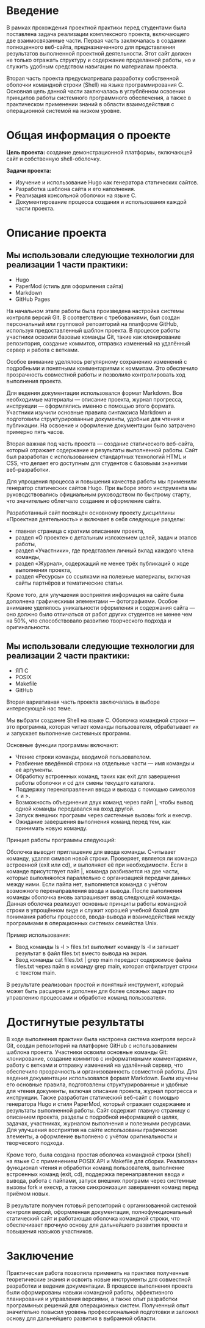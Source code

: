 
# Введение

В рамках прохождения проектной практики перед студентами была поставлена задача реализации комплексного проекта, включающего две взаимосвязанные части. Первая часть заключалась в создании полноценного веб-сайта, предназначенного для представления результатов выполненной проектной деятельности. Этот сайт должен не только отражать структуру и содержание проделанной работы, но и служить удобным средством навигации по материалам проекта.

Вторая часть проекта предусматривала разработку собственной оболочки командной строки (Shell) на языке программирования C. Основная цель данной части заключалась в углублённом освоении принципов работы системного программного обеспечения, а также в практическом применении знаний в области взаимодействия с операционной системой на низком уровне.

# Общая информация о проекте

**Цель проекта:** создание демонстрационной платформы, включающей сайт и собственную shell-оболочку.

**Задачи проекта:**

- Изучение и использование Hugo как генератора статических сайтов.
- Разработка шаблона сайта и его наполнения.
- Реализация консольной оболочки на языке C.
- Документирование процесса создания и использования каждой части проекта.

# Описание проекта

## Мы использовали следующие технологии для реализации 1 части практики:

- Hugo
- PaperMod (стиль для оформления сайта)
- Markdown
- GitHub Pages

На начальном этапе работы была произведена настройка системы контроля версий Git. В соответствии с требованиями, был создан персональный или групповой репозиторий на платформе GitHub, используя предоставленный шаблон проекта. В процессе работы участники освоили базовые команды Git, такие как клонирование репозитория, создание коммитов, отправка изменений на удалённый сервер и работа с ветками.


Особое внимание уделялось регулярному сохранению изменений с подробными и понятными комментариями к коммитам. Это обеспечило прозрачность совместной работы и позволило контролировать ход выполнения проекта.


Для ведения документации использовался формат Markdown. Все необходимые материалы — описание проекта, журнал прогресса, инструкции — оформлялись именно с помощью этого формата. Участники изучили основные правила синтаксиса Markdown и подготовили структурированные документы, удобные для чтения и публикации. На освоение и оформление документации было затрачено примерно пять часов.

Вторая важная под часть проекта — создание статического веб-сайта, который отражает содержание и результаты выполненной работы. Сайт был разработан с использованием стандартных технологий HTML и CSS, что делает его доступным для студентов с базовыми знаниями веб-разработки.

Для упрощения процесса и повышения качества работы мы применили генератор статических сайтов Hugo. При выборе этого инструмента мы руководствовались официальным руководством по быстрому старту, что значительно облегчало создание и оформление сайта.

Разработанный сайт посвящён основному проекту дисциплины «Проектная деятельность» и включает в себя следующие разделы:

- главная страница с кратким описанием проекта,
- раздел «О проекте» с детальным изложением целей, задач и этапов работы,
- раздел «Участники», где представлен личный вклад каждого члена команды,
- раздел «Журнал», содержащий не менее трёх публикаций о ходе выполнения проекта,
- раздел «Ресурсы» со ссылками на полезные материалы, включая сайты партнёров и тематические статьи.


Кроме того, для улучшения восприятия информация на сайте была дополнена графическими элементами — фотографиями. Особое внимание уделялось уникальности оформления и содержания сайта — оно должно было отличаться от работ других студентов не менее чем на 50%, что способствовало развитию творческого подхода и оригинальности.

## Мы использовали следующие технологии для реализации 2 части практики:

- ЯП C
- POSIX
- Makefile
- GitHub

Вторая вариативная часть проекта заключалась в выборе интересующей нас теме.

Мы выбрали создание Shell на языке C. Оболочка командной строки — это программа, которая читает команды пользователя, обрабатывает их и запускает выполнение системных программ.


Основные функции программы включают:

- Чтение строки команды, вводимой пользователем.
- Разбиение введённой строки на отдельные части — имя команды и её аргументы.
- Обработку встроенных команд, таких как exit для завершения работы оболочки и cd для смены текущего каталога.
- Поддержку перенаправления ввода и вывода с помощью символов < и >.
- Возможность объединения двух команд через пайп |, чтобы вывод одной команды передавался на вход другой.
- Запуск внешних программ через системные вызовы fork и execvp.
- Ожидание завершения выполнения команд перед тем, как принимать новую команду.

Принцип работы программы следующий:

Оболочка выводит приглашение для ввода команды. Считывает команду, удаляя символ новой строки. Проверяет, является ли команда встроенной (exit или cd), и выполняет её при необходимости. Если в команде присутствует пайп |, команда разбивается на две части, которые выполняются параллельно с организацией передачи данных между ними. Если пайпа нет, выполняется команда с учётом возможного перенаправления ввода и вывода. После выполнения команды оболочка вновь запрашивает ввод следующей команды. Данная оболочка реализует основные принципы работы командной строки в упрощённом виде и служит хорошей учебной базой для понимания работы процессов, ввода-вывода и взаимодействия между программами в операционных системах семейства Unix.

Пример использования:

- Ввод команды ls -l > files.txt выполнит команду ls -l и запишет результат в файл files.txt вместо вывода на экран.
- Ввод команды cat files.txt | grep main передаст содержимое файла files.txt через пайп в команду grep main, которая отфильтрует строки с текстом main.


В результате реализован простой и понятный инструмент, который может быть расширен и дополнен для более сложных задач по управлению процессами и обработке команд пользователя.

# Достигнутые результаты

В ходе выполнения практики была настроена система контроля версий Git, создан репозиторий на платформе GitHub с использованием шаблона проекта. Участники освоили основные команды Git: клонирование, создание коммитов с информативными комментариями, работу с ветками и отправку изменений на удалённый сервер, что обеспечило прозрачность и организованность совместной работы. Для ведения документации использовался формат Markdown. Были изучены его основные правила, подготовлены структурированные и удобные для чтения документы, включая описание проекта, журнал прогресса и инструкции. Также разработан статический веб-сайт с помощью генератора Hugo и стиля PaperMod, который отражает содержание и результаты выполненной работы. Сайт содержит главную страницу с описанием проекта, разделы с подробной информацией о целях, задачах, участниках, журналом выполнения и полезными ресурсами. Для улучшения восприятия на сайте использованы графические элементы, а оформление выполнено с учётом оригинальности и творческого подхода.

Кроме того, была создана простая оболочка командной строки (shell) на языке C с применением POSIX API и Makefile для сборки. Реализован функционал чтения и обработки команд пользователя, выполнение встроенных команд (exit, cd), поддержка перенаправления ввода и вывода, работа с пайпами, запуск внешних программ через системные вызовы fork и execvp, а также синхронизация завершения команд перед приёмом новых.

В результате получен готовый репозиторий с организованной системой контроля версий, оформленная документация, полнофункциональный статический сайт и работающая оболочка командной строки, что обеспечивает прочную основу для дальнейшего развития проекта и повышения навыков участников.

# Заключение

Практическая работа позволила применить на практике полученные теоретические знания и освоить новые инструменты для совместной разработки и ведения документации. В процессе выполнения проекта были сформированы навыки командной работы, эффективного планирования и управления версиями, а также опыт разработки программных решений для операционных систем. Полученный опыт значительно повысил уровень профессиональной подготовки и заложил основу для дальнейшего развития в выбранной области.

